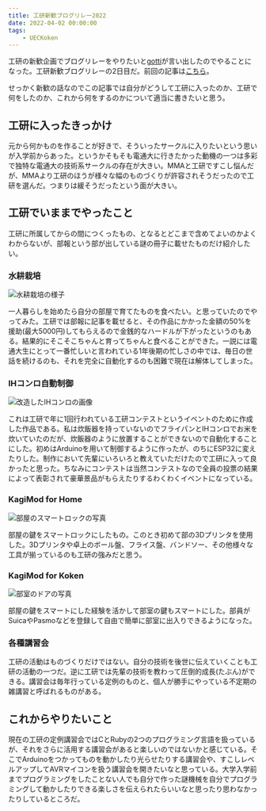 ```yaml
---
title: 工研新歓ブログリレー2022
date: 2022-04-02 00:00:00
tags:
    - UECKoken
---
```


工研の新歓企画でブログリレーをやりたいと[gotti](https://twitter.com/0xg0tti)が言い出したのでやることになった。工研新歓ブログリレーの2日目だ。前回の記事は[こちら]()。

せっかく新歓の話なのでこの記事では自分がどうして工研に入ったのか、工研で何をしたのか、これから何をするのかについて適当に書きたいと思う。

<!-- more -->

## 工研に入ったきっかけ

元から何かものを作ることが好きで、そういったサークルに入りたいという思いが入学前からあった。というかそもそも電通大に行きたかった動機の一つは多彩で独特な電通大の技術系サークルの存在が大きい。MMAと工研ですこし悩んだが、MMAより工研のほうが様々な幅のものづくりが許容されそうだったので工研を選んだ。つまりは緩そうだったという面が大きい。

## 工研でいままでやったこと

工研に所属してからの間につくったもの、となるとどこまで含めてよいのかよくわからないが、部報という部が出している謎の冊子に載せたものだけ紹介したい。

### 水耕栽培

![水耕栽培の様子](https://lnln.dev/works/lettuce/005.jpg)

一人暮らしを始めたら自分の部屋で育てたものを食べたい。と思っていたのでやってみた。工研では部報に記事を載せると、その作品にかかった金額の50%を援助(最大5000円)してもらえるので金銭的なハードルが下がったというのもある。結果的にそこそこちゃんと育ってちゃんと食べることができた。一説には電通大生にとって一番忙しいと言われている1年後期の忙しさの中では、毎日の世話を続けるのも、それを完全に自動化するのも困難で現在は解体してしまった。



### IHコンロ自動制御

![改造したIHコンロの画像](https://lnln.dev/works/autoIH/thumbnail.jpg)

これは工研で年に1回行われている工研コンテストというイベントのために作成した作品である。私は炊飯器を持っていないのでフライパンとIHコンロでお米を炊いていたのだが、炊飯器のように放置することができないので自動化することにした。初めはArduinoを用いて制御するように作ったが、のちにESP32に変えたりした。制作において先輩にいろいろと教えていただけたので工研に入って良かったと思った。ちなみにコンテストは当然コンテストなので全員の投票の結果によって表彰されて豪華景品がもらえたりするわくわくイベントになっている。



### KagiMod for Home

![部屋のスマートロックの写真](https://lnln.dev/works/KagiMod/KM4H.jpg)

部屋の鍵をスマートロックにしたもの。このとき初めて部の3Dプリンタを使用した。3Dプリンタや卓上のボール盤、フライス盤、バンドソー、その他様々な工具が揃っているのも工研の強みだと思う。



### KagiMod for Koken

![部室のドアの写真](https://lnln.dev/works/KagiMod/KM4K.jpg)

部屋の鍵をスマートにした経験を活かして部室の鍵もスマートにした。部員がSuicaやPasmoなどを登録して自由で簡単に部室に出入りできるようになった。


### 各種講習会

工研の活動はものづくりだけではない。自分の技術を後世に伝えていくことも工研の活動の一つだ。逆に工研では先輩の技術を教わって圧倒的成長(たぶん)ができる。講習会は毎年行っている定例のものと、個人が勝手にやっている不定期の雑講習と呼ばれるものがある。



## これからやりたいこと

現在の工研の定例講習会ではCとRubyの2つのプログラミング言語を扱っているが、それをさらに活用する講習会があると楽しいのではないかと感じている。そこでArduinoをつかってものを動かしたり光らせたりする講習会や、すこしレベルアップしてAVRマイコンを扱う講習会を開きたいなと思っている。大学入学前までプログラミングをしたことない人でも自分で作った謎機械を自分でプログラミングして動かしたりできる楽しさを伝えられたらいいなと思ったり思わなかったりしているところだ。

